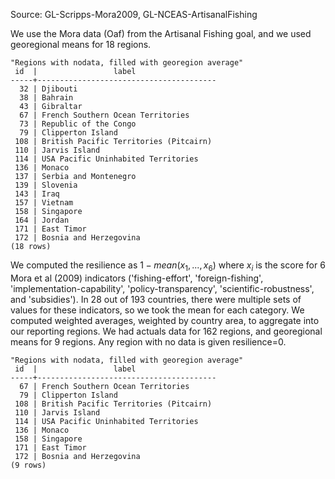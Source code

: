 Source: GL-Scripps-Mora2009, GL-NCEAS-ArtisanalFishing

We use the Mora data (Oaf) from the Artisanal Fishing goal, and 
we used georegional means for 18 regions.

    "Regions with nodata, filled with georegion average"
     id  |                 label                  
    -----+----------------------------------------
      32 | Djibouti
      38 | Bahrain
      43 | Gibraltar
      67 | French Southern Ocean Territories
      73 | Republic of the Congo
      79 | Clipperton Island
     108 | British Pacific Territories (Pitcairn)
     110 | Jarvis Island
     114 | USA Pacific Uninhabited Territories
     136 | Monaco
     137 | Serbia and Montenegro
     139 | Slovenia
     143 | Iraq
     157 | Vietnam
     158 | Singapore
     164 | Jordan
     171 | East Timor
     172 | Bosnia and Herzegovina
    (18 rows)


We computed the resilience as $1 - mean(x_1, ..., x_6)$ where $x_i$ is the
score for 6 Mora et al (2009) indicators ('fishing-effort', 'foreign-fishing',
'implementation-capability', 'policy-transparency', 'scientific-robustness',
and 'subsidies'). In 28 out of 193 countries, there were multiple sets of
values for these indicators, so we took the mean for each category. We
computed weighted averages, weighted by country area, to aggregate into our
reporting regions. We had actuals data for 162 regions, and georegional means
for 9 regions. Any region with no data is given resilience=0.

    "Regions with nodata, filled with georegion average"
     id  |                 label                  
    -----+----------------------------------------
      67 | French Southern Ocean Territories
      79 | Clipperton Island
     108 | British Pacific Territories (Pitcairn)
     110 | Jarvis Island
     114 | USA Pacific Uninhabited Territories
     136 | Monaco
     158 | Singapore
     171 | East Timor
     172 | Bosnia and Herzegovina
    (9 rows)
